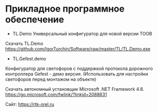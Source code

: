 # Прикладное программное обеспечение
* TL.Demo Универсальный конфигуратор для новой версии ТООВ

Скачать TL.Demo https://github.com/IgorTurchin/Software/raw/master/TL/TL.Demo.exe

* TL.Gefest.demo 

Конфигуратор для светофоров с поддержкой протокола дорожного контроллера Gefest - демо версия. (Использовать для настройки светофоров перед монтажом на объекте)

Скачать автономный установщик Microsoft .NET Framework 4.8. https://go.microsoft.com/fwlink/?linkid=2088631

Сайт: https://rtk-orel.ru
